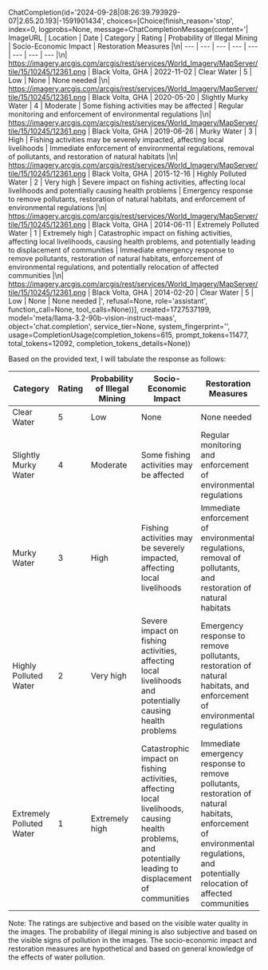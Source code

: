 ChatCompletion(id='2024-09-28|08:26:39.793929-07|2.65.20.193|-1591901434', choices=[Choice(finish_reason='stop', index=0, logprobs=None, message=ChatCompletionMessage(content='| ImageURL | Location | Date | Category | Rating | Probability of Illegal Mining | Socio-Economic Impact | Restoration Measures |\n| --- | --- | --- | --- | --- | --- | --- | --- |\n| https://imagery.arcgis.com/arcgis/rest/services/World_Imagery/MapServer/tile/15/10245/12361.png | Black Volta, GHA | 2022-11-02 | Clear Water | 5 | Low | None | None needed |\n| https://imagery.arcgis.com/arcgis/rest/services/World_Imagery/MapServer/tile/15/10245/12361.png | Black Volta, GHA | 2020-05-20 | Slightly Murky Water | 4 | Moderate | Some fishing activities may be affected | Regular monitoring and enforcement of environmental regulations |\n| https://imagery.arcgis.com/arcgis/rest/services/World_Imagery/MapServer/tile/15/10245/12361.png | Black Volta, GHA | 2019-06-26 | Murky Water | 3 | High | Fishing activities may be severely impacted, affecting local livelihoods | Immediate enforcement of environmental regulations, removal of pollutants, and restoration of natural habitats |\n| https://imagery.arcgis.com/arcgis/rest/services/World_Imagery/MapServer/tile/15/10245/12361.png | Black Volta, GHA | 2015-12-16 | Highly Polluted Water | 2 | Very high | Severe impact on fishing activities, affecting local livelihoods and potentially causing health problems | Emergency response to remove pollutants, restoration of natural habitats, and enforcement of environmental regulations |\n| https://imagery.arcgis.com/arcgis/rest/services/World_Imagery/MapServer/tile/15/10245/12361.png | Black Volta, GHA | 2014-06-11 | Extremely Polluted Water | 1 | Extremely high | Catastrophic impact on fishing activities, affecting local livelihoods, causing health problems, and potentially leading to displacement of communities | Immediate emergency response to remove pollutants, restoration of natural habitats, enforcement of environmental regulations, and potentially relocation of affected communities |\n| https://imagery.arcgis.com/arcgis/rest/services/World_Imagery/MapServer/tile/15/10245/12361.png | Black Volta, GHA | 2014-02-20 | Clear Water | 5 | Low | None | None needed |', refusal=None, role='assistant', function_call=None, tool_calls=None))], created=1727537199, model='meta/llama-3.2-90b-vision-instruct-maas', object='chat.completion', service_tier=None, system_fingerprint='', usage=CompletionUsage(completion_tokens=615, prompt_tokens=11477, total_tokens=12092, completion_tokens_details=None))


Based on the provided text, I will tabulate the response as follows:

| Category | Rating | Probability of Illegal Mining | Socio-Economic Impact | Restoration Measures |
| --- | --- | --- | --- | --- |
| Clear Water | 5 | Low | None | None needed |
| Slightly Murky Water | 4 | Moderate | Some fishing activities may be affected | Regular monitoring and enforcement of environmental regulations |
| Murky Water | 3 | High | Fishing activities may be severely impacted, affecting local livelihoods | Immediate enforcement of environmental regulations, removal of pollutants, and restoration of natural habitats |
| Highly Polluted Water | 2 | Very high | Severe impact on fishing activities, affecting local livelihoods and potentially causing health problems | Emergency response to remove pollutants, restoration of natural habitats, and enforcement of environmental regulations |
| Extremely Polluted Water | 1 | Extremely high | Catastrophic impact on fishing activities, affecting local livelihoods, causing health problems, and potentially leading to displacement of communities | Immediate emergency response to remove pollutants, restoration of natural habitats, enforcement of environmental regulations, and potentially relocation of affected communities |

Note: The ratings are subjective and based on the visible water quality in the images. The probability of illegal mining is also subjective and based on the visible signs of pollution in the images. The socio-economic impact and restoration measures are hypothetical and based on general knowledge of the effects of water pollution.


